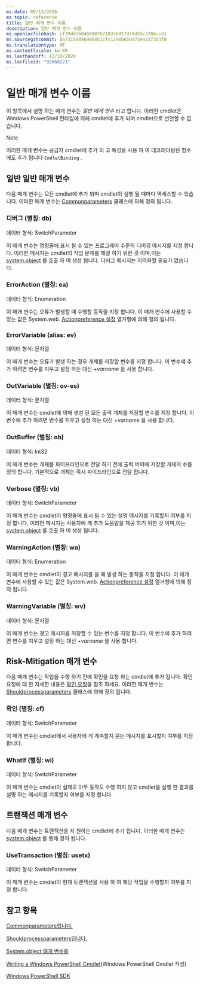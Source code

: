 ```yaml
---
ms.date: 09/13/2016
ms.topic: reference
title: 일반 매개 변수 이름
description: 일반 매개 변수 이름
ms.openlocfilehash: cf39dd3b04660076718336857d79d55c3784ccd1
ms.sourcegitcommit: ba7315a496986451cfc1296b659d73ea2373d3f0
ms.translationtype: MT
ms.contentlocale: ko-KR
ms.lasthandoff: 12/10/2020
ms.locfileid: "92668221"
---
```

# <a name="common-parameter-names"></a>일반 매개 변수 이름

이 항목에서 설명 하는 매개 변수는 *일반 매개 변수* 라고 합니다. 이러한 cmdlet은 Windows PowerShell 런타임에 의해 cmdlet에 추가 되며 cmdlet으로 선언할 수 없습니다.

> [!NOTE]
> 이러한 매개 변수는 공급자 cmdlet에 추가 되 고 특성을 사용 하 여 데코레이팅된 함수에도 추가 됩니다 `CmdletBinding` .

## <a name="general-common-parameters"></a>일반 일반 매개 변수

다음 매개 변수는 모든 cmdlet에 추가 되며 cmdlet이 실행 될 때마다 액세스할 수 있습니다. 이러한 매개 변수는 [Commonparameters](/dotnet/api/System.Management.Automation.Internal.CommonParameters) 클래스에 의해 정의 됩니다.

### <a name="debug-alias-db"></a>디버그 (별칭: db)

데이터 형식: SwitchParameter

이 매개 변수는 명령줄에 표시 될 수 있는 프로그래머 수준의 디버깅 메시지를 지정 합니다. 이러한 메시지는 cmdlet의 작업 문제를 해결 하기 위한 것 이며,이는 [system.object](/dotnet/api/System.Management.Automation.Cmdlet.WriteDebug) 를 호출 하 여 생성 됩니다. 디버그 메시지는 지역화할 필요가 없습니다.

### <a name="erroraction-alias-ea"></a>ErrorAction (별칭: ea)

데이터 형식: Enumeration

이 매개 변수는 오류가 발생할 때 수행할 동작을 지정 합니다. 이 매개 변수에 사용할 수 있는 값은 System.web. [Actionpreference 설정](/dotnet/api/System.Management.Automation.ActionPreference) 열거형에 의해 정의 됩니다.

### <a name="errorvariable-alias-ev"></a>ErrorVariable (alias: ev)

데이터 형식: 문자열

이 매개 변수는 오류가 발생 하는 경우 개체를 저장할 변수를 지정 합니다. 이 변수에 추가 하려면 변수를 지우고 설정 하는 대신 +*varname* 을 사용 합니다.

### <a name="outvariable-alias-ov"></a>OutVariable (별칭: ov-es)

데이터 형식: 문자열

이 매개 변수는 cmdlet에 의해 생성 된 모든 출력 개체를 저장할 변수를 지정 합니다. 이 변수에 추가 하려면 변수를 지우고 설정 하는 대신 +*varname* 을 사용 합니다.

### <a name="outbuffer-alias-ob"></a>OutBuffer (별칭: ob)

데이터 형식: Int32

이 매개 변수는 개체를 파이프라인으로 전달 하기 전에 출력 버퍼에 저장할 개체의 수를 정의 합니다. 기본적으로 개체는 즉시 파이프라인으로 전달 됩니다.

### <a name="verbose-alias-vb"></a>Verbose (별칭: vb)

데이터 형식: SwitchParameter

이 매개 변수는 cmdlet이 명령줄에 표시 될 수 있는 설명 메시지를 기록할지 여부를 지정 합니다. 이러한 메시지는 사용자에 게 추가 도움말을 제공 하기 위한 것 이며,이는 [system.object](/dotnet/api/System.Management.Automation.Cmdlet.WriteVerbose) 를 호출 하 여 생성 됩니다.

### <a name="warningaction-alias-wa"></a>WarningAction (별칭: wa)

데이터 형식: Enumeration

이 매개 변수는 cmdlet이 경고 메시지를 쓸 때 발생 하는 동작을 지정 합니다. 이 매개 변수에 사용할 수 있는 값은 System.web. [Actionpreference 설정](/dotnet/api/System.Management.Automation.ActionPreference) 열거형에 의해 정의 됩니다.

### <a name="warningvariable-alias-wv"></a>WarningVariable (별칭: wv)

데이터 형식: 문자열

이 매개 변수는 경고 메시지를 저장할 수 있는 변수를 지정 합니다. 이 변수에 추가 하려면 변수를 지우고 설정 하는 대신 +*varname* 을 사용 합니다.

## <a name="risk-mitigation-parameters"></a>Risk-Mitigation 매개 변수

다음 매개 변수는 작업을 수행 하기 전에 확인을 요청 하는 cmdlet에 추가 됩니다. 확인 요청에 대 한 자세한 내용은 [확인 요청](./requesting-confirmation-from-cmdlets.md)을 참조 하세요. 이러한 매개 변수는 [Shouldprocessparameters](/dotnet/api/System.Management.Automation.Internal.ShouldProcessParameters) 클래스에 의해 정의 됩니다.

### <a name="confirm-alias-cf"></a>확인 (별칭: cf)

데이터 형식: SwitchParameter

이 매개 변수는 cmdlet에서 사용자에 게 계속할지 묻는 메시지를 표시할지 여부를 지정 합니다.

### <a name="whatif-alias-wi"></a>WhatIf (별칭: wi)

데이터 형식: SwitchParameter

이 매개 변수는 cmdlet이 실제로 아무 동작도 수행 하지 않고 cmdlet을 실행 한 결과를 설명 하는 메시지를 기록할지 여부를 지정 합니다.

## <a name="transaction-parameters"></a>트랜잭션 매개 변수

다음 매개 변수는 트랜잭션을 지 원하는 cmdlet에 추가 됩니다. 이러한 매개 변수는 [system.object](/dotnet/api/System.Management.Automation.Internal.TransactionParameters) 를 통해 정의 됩니다.

### <a name="usetransaction-alias-usetx"></a>UseTransaction (별칭: usetx)

데이터 형식: SwitchParameter

이 매개 변수는 cmdlet이 현재 트랜잭션을 사용 하 여 해당 작업을 수행할지 여부를 지정 합니다.

## <a name="see-also"></a>참고 항목

[Commonparameters입니다.](/dotnet/api/System.Management.Automation.Internal.CommonParameters)

[Shouldprocessparameters입니다.](/dotnet/api/System.Management.Automation.Internal.ShouldProcessParameters)

[System.object 매개 변수를](/dotnet/api/System.Management.Automation.Internal.TransactionParameters)

[Writing a Windows PowerShell Cmdlet](./writing-a-windows-powershell-cmdlet.md)(Windows PowerShell Cmdlet 작성)

[Windows PowerShell SDK](../windows-powershell-reference.md)
